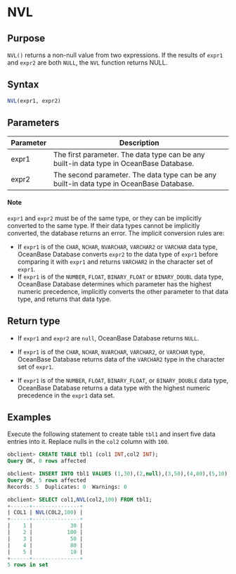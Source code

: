 # NVL

## Purpose

`NVL()` returns a non-null value from two expressions. If the results of `expr1` and `expr2` are both `NULL`, the `NVL` function returns NULL.

## Syntax

```sql
NVL(expr1, expr2)
```

## Parameters

| Parameter | Description |
|-------|-----------------------------------|
| expr1 | The first parameter. The data type can be any built-in data type in OceanBase Database.  |
| expr2 | The second parameter. The data type can be any built-in data type in OceanBase Database.  |

  <main id="notice" type='explain'>
    <h4>Note</h4>
    <p><code>expr1</code> and <code>expr2</code> must be of the same type, or they can be implicitly converted to the same type. If their data types cannot be implicitly converted, the database returns an error. The implicit conversion rules are:</p>
    <ul>
    <li>If <code>expr1</code> is of the <code>CHAR</code>, <code>NCHAR</code>, <code>NVARCHAR</code>, <code>VARCHAR2</code> or <code>VARCHAR</code> data type, OceanBase Database converts <code>expr2</code> to the data type of <code>expr1</code> before comparing it with <code>expr1</code> and returns <code>VARCHAR2</code> in the character set of <code>expr1</code>. </li>
    <li>If <code>expr1</code> is of the <code>NUMBER</code>, <code>FLOAT</code>, <code>BINARY_FLOAT</code> or <code>BINARY_DOUBL</code> data type, OceanBase Database determines which parameter has the highest numeric precedence, implicitly converts the other parameter to that data type, and returns that data type. </li>
    </ul>
  </main>

## Return type

* If `expr1` and `expr2` are `null`, OceanBase Database returns `NULL`.

* If `expr1` is of the `CHAR`, `NCHAR`, `NVARCHAR`, `VARCHAR2`, or `VARCHAR` type, OceanBase Database returns data of the `VARCHAR2` type in the character set of `expr1`.

* If `expr1` is of the `NUMBER`, `FLOAT`, `BINARY_FLOAT`, or `BINARY_DOUBLE` data type, OceanBase Database returns a data type with the highest numeric precedence in the `expr1` data set.

## Examples

Execute the following statement to create table `tbl1` and insert five data entries into it. Replace nulls in the `col2` column with `100`.

```sql
obclient> CREATE TABLE tbl1 (col1 INT,col2 INT);
Query OK, 0 rows affected

obclient> INSERT INTO tbl1 VALUES (1,30),(2,null),(3,50),(4,80),(5,10);
Query OK, 5 rows affected
Records: 5  Duplicates: 0  Warnings: 0

obclient> SELECT col1,NVL(col2,100) FROM tbl1;
+------+---------------+
| COL1 | NVL(COL2,100) |
+------+---------------+
|    1 |            30 |
|    2 |           100 |
|    3 |            50 |
|    4 |            80 |
|    5 |            10 |
+------+---------------+
5 rows in set
```
